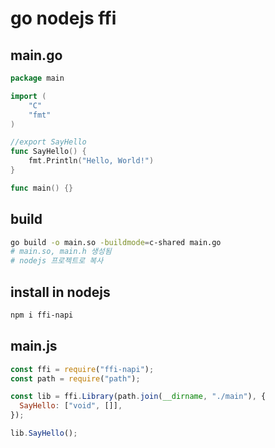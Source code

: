 # go nodejs ffi

## main.go

```go
package main

import (
	"C"
	"fmt"
)

//export SayHello
func SayHello() {
	fmt.Println("Hello, World!")
}

func main() {}
```

## build

```sh
go build -o main.so -buildmode=c-shared main.go
# main.so, main.h 생성됨
# nodejs 프로젝트로 복사
```

## install in nodejs

```sh
npm i ffi-napi
```

## main.js

```js
const ffi = require("ffi-napi");
const path = require("path");

const lib = ffi.Library(path.join(__dirname, "./main"), {
  SayHello: ["void", []],
});

lib.SayHello();
```
